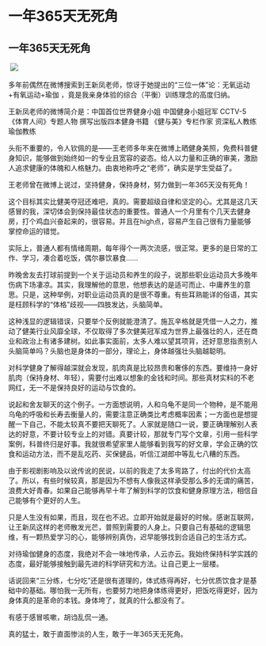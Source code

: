 # 一年365天无死角


## **一年365天无死角**

​                 ![](https://oss.sssmoe.com/wp-content/uploads202406062137911.jpg)     



多年前偶然在微博搜索到王新凤老师，惊讶于她提出的“三位一体”论：无氧运动+有氧运动+瑜伽 ，竟是我亲身体验的综合（平衡）训练理念的高度归纳。

王新凤老师的微博简介是：中国首位世界健身小姐 中国健身小姐冠军 CCTV-5《体育人间》专题人物 撰写出版四本健身书籍 《健与美》专栏作家 资深私人教练 瑜伽教练

头衔不重要的，令人钦佩的是——王老师多年来在微博上晒健身美照，免费科普健身知识，能够做到始终如一的专业且宽容的姿态。给人以力量和正确的审美，激励人追求健康的体魄和人格魅力。由衷地称呼之“老师”，确实是学生受益了。

王老师曾在微博上说过，坚持健身，保持身材，努力做到一年365天没有死角！

这个目标其实比健美夺冠还难吧，真的。需要超级自律和坚定的心。尤其是这几天感冒的我，深切体会到保持最佳状态的重要性。普通人一个月里有个几天去健身房，打个鸡血兴奋起来的，很容易。并且在high点，容易产生自己很有力量能够掌控命运的错觉。

实际上，普通人都有情绪周期，每年得个一两次流感，很正常。更多的是日常的工作、学习，凑合着吃饭，偶尔暴饮暴食……

昨晚舍友去打球前提到一个关于运动员和养生的段子，说那些职业运动员大多晚年伤病下场凄凉。其实，我理解他的意思，他想表达的是适可而止、中庸养生的意思。只是，这种举例，对职业运动员真的是很不尊重。有些耳熟能详的俗语，其实是枉顾科学的“体格”歧视——四肢发达，头脑简单。

这种浅显的逻辑错误，只要举个反例就能澄清了。施瓦辛格就是凭借一人之力，推动了健美行业风靡全球，不仅取得了多次健美冠军成为世界上最强壮的人，还在商业和政治上有诸多建树。如此事实面前，太多人难以望其项背，还好意思指责别人头脑简单吗？头脑也是身体的一部分，理论上，身体越强壮头脑越聪明。

对科学健身了解得越深就会发现，肌肉真是比较昂贵和奢侈的东西。要维持一身好肌肉（保持身材、年轻），需要付出难以想象的金钱和时间。那些真材实料的不老网红，无一不是保持良好的运动与饮食的。

说起和舍友聊天的这个例子。一方面想说明，人和乌龟不是同一个物种，是不能用乌龟的呼吸和长寿去衡量人的，需要注意正确类比考虑概率因素；一方面也是想提醒一下自己，不能太较真不要把天聊死了。人家就是随口一说，要正确理解别人表达的好意，不要计较专业上的对错。真要计较，那就专门写个文章，引用一些科学案例，科普终归是好事。我就很希望家里人能够看到我写的好文章，学会正确的饮食和运动方法，而不是乱吃药、买保健品，听信江湖郎中等乱七八糟的东西。

由于影视剧影响及以讹传讹的民说，以前的我走了太多弯路了，付出的代价太高了。所以，有些时候较真，那是因为不想有人像我这样承受那么多的无谓的痛苦，浪费大好青春。如果自己能够再早十年了解到科学的饮食和健身原理方法，相信自己能够有个更好的人生。

只是人生没有如果，而且，现在也不迟。立即开始就是最好的时候。感谢互联网，让王新凤这样的老师散发光芒，普照到需要的人身上。只要自己有基础的逻辑思维，有一颗热爱学习的心，能够辨别真伪，迟早能够找到合适自己的生活方式。

对待瑜伽健身的态度，我绝对不会一味地传承，人云亦云。我始终保持科学实践的态度，最好能够接触到最先进的科学研究和方法。让自己更上一层楼。

话说回来“三分练，七分吃”还是很有道理的，体式练得再好，七分优质饮食才是基础中的基础。哪怕我一无所有，也要努力地把身体练得更好，把饭吃得更好，因为身体真的是革命的本钱。身体垮了，就真的什么都没有了。

有感于感冒咳嗽，胡诌乱侃一通。

真的猛士，敢于直面惨淡的人生，敢于一年365天无死角。
